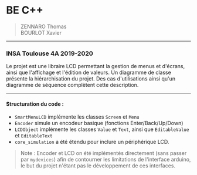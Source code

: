 # BE C++

> ZENNARO Thomas <br>
> BOURLOT Xavier <br>

---
### INSA Toulouse 4A 2019-2020

Le projet est une libraire LCD permettant la gestion de menus et d'écrans, ainsi que l'affichage et l'édition de valeurs. Un diagramme de classe présente la hiérarchisation du projet. Des cas d'utilisations ainsi qu'un diagramme de séquence complètent cette description.

---
#### Structuration du code :

- `SmartMenuLCD` implémente les classes `Screen` et `Menu`
- `Encoder` simule un encodeur basique (fonctions Enter/Back/Up/Down)
- `LCDObject` implémente les classes `Value` et `Text`, ainsi que `EditableValue` et `EditableText`
- `core_simulation` a été étendu pour inclure un périphérique LCD.

> Note : Encoder et LCD on été implémentés directement (sans passer par `mydevices`) afin de contourner les limitations de l'interface arduino, le but du projet n'étant pas le développement de ces interfaces.



